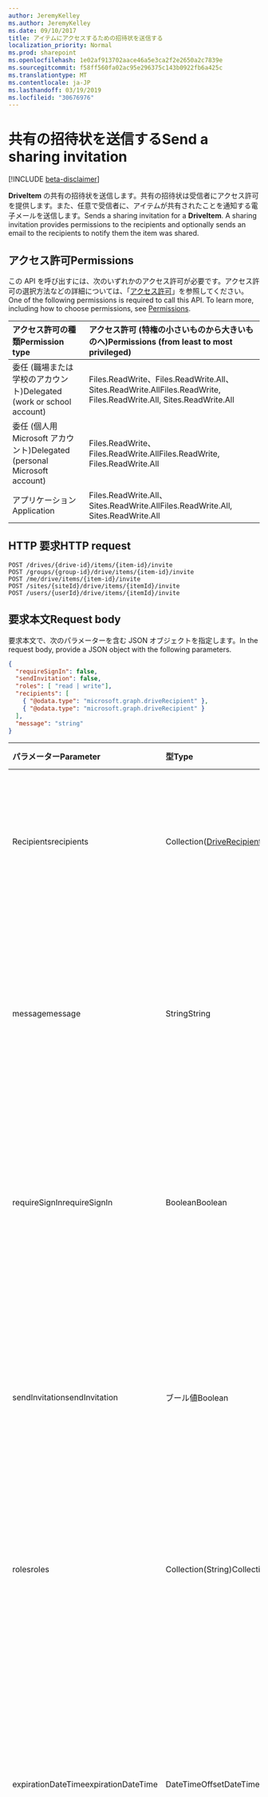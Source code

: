 ```yaml
---
author: JeremyKelley
ms.author: JeremyKelley
ms.date: 09/10/2017
title: アイテムにアクセスするための招待状を送信する
localization_priority: Normal
ms.prod: sharepoint
ms.openlocfilehash: 1e02af913702aace46a5e3ca2f2e2650a2c7839e
ms.sourcegitcommit: f58ff560fa02ac95e296375c143b0922fb6a425c
ms.translationtype: MT
ms.contentlocale: ja-JP
ms.lasthandoff: 03/19/2019
ms.locfileid: "30676976"
---
```

# <a name="send-a-sharing-invitation"></a><span data-ttu-id="5f70f-102">共有の招待状を送信する</span><span class="sxs-lookup"><span data-stu-id="5f70f-102">Send a sharing invitation</span></span>

[!INCLUDE [beta-disclaimer](../../includes/beta-disclaimer.md)]

<span data-ttu-id="5f70f-p101">**DriveItem** の共有の招待状を送信します。共有の招待状は受信者にアクセス許可を提供します。また、任意で受信者に、アイテムが共有されたことを通知する電子メールを送信します。</span><span class="sxs-lookup"><span data-stu-id="5f70f-p101">Sends a sharing invitation for a **DriveItem**. A sharing invitation provides permissions to the recipients and optionally sends an email to the recipients to notify them the item was shared.</span></span>

## <a name="permissions"></a><span data-ttu-id="5f70f-105">アクセス許可</span><span class="sxs-lookup"><span data-stu-id="5f70f-105">Permissions</span></span>

<span data-ttu-id="5f70f-p102">この API を呼び出すには、次のいずれかのアクセス許可が必要です。アクセス許可の選択方法などの詳細については、「[アクセス許可](/graph/permissions-reference)」を参照してください。</span><span class="sxs-lookup"><span data-stu-id="5f70f-p102">One of the following permissions is required to call this API. To learn more, including how to choose permissions, see [Permissions](/graph/permissions-reference).</span></span>

|<span data-ttu-id="5f70f-108">アクセス許可の種類</span><span class="sxs-lookup"><span data-stu-id="5f70f-108">Permission type</span></span>      | <span data-ttu-id="5f70f-109">アクセス許可 (特権の小さいものから大きいものへ)</span><span class="sxs-lookup"><span data-stu-id="5f70f-109">Permissions (from least to most privileged)</span></span>              |
|:--------------------|:---------------------------------------------------------|
|<span data-ttu-id="5f70f-110">委任 (職場または学校のアカウント)</span><span class="sxs-lookup"><span data-stu-id="5f70f-110">Delegated (work or school account)</span></span> | <span data-ttu-id="5f70f-111">Files.ReadWrite、Files.ReadWrite.All、Sites.ReadWrite.All</span><span class="sxs-lookup"><span data-stu-id="5f70f-111">Files.ReadWrite, Files.ReadWrite.All, Sites.ReadWrite.All</span></span>    |
|<span data-ttu-id="5f70f-112">委任 (個人用 Microsoft アカウント)</span><span class="sxs-lookup"><span data-stu-id="5f70f-112">Delegated (personal Microsoft account)</span></span> | <span data-ttu-id="5f70f-113">Files.ReadWrite、Files.ReadWrite.All</span><span class="sxs-lookup"><span data-stu-id="5f70f-113">Files.ReadWrite, Files.ReadWrite.All</span></span>    |
|<span data-ttu-id="5f70f-114">アプリケーション</span><span class="sxs-lookup"><span data-stu-id="5f70f-114">Application</span></span> | <span data-ttu-id="5f70f-115">Files.ReadWrite.All、Sites.ReadWrite.All</span><span class="sxs-lookup"><span data-stu-id="5f70f-115">Files.ReadWrite.All, Sites.ReadWrite.All</span></span> |

## <a name="http-request"></a><span data-ttu-id="5f70f-116">HTTP 要求</span><span class="sxs-lookup"><span data-stu-id="5f70f-116">HTTP request</span></span>

<!-- { "blockType": "ignored" } -->

```http
POST /drives/{drive-id}/items/{item-id}/invite
POST /groups/{group-id}/drive/items/{item-id}/invite
POST /me/drive/items/{item-id}/invite
POST /sites/{siteId}/drive/items/{itemId}/invite
POST /users/{userId}/drive/items/{itemId}/invite
```

## <a name="request-body"></a><span data-ttu-id="5f70f-117">要求本文</span><span class="sxs-lookup"><span data-stu-id="5f70f-117">Request body</span></span>

<span data-ttu-id="5f70f-118">要求本文で、次のパラメーターを含む JSON オブジェクトを指定します。</span><span class="sxs-lookup"><span data-stu-id="5f70f-118">In the request body, provide a JSON object with the following parameters.</span></span>

<!-- { "blockType": "resource", "@odata.type": "microsoft.graph.inviteParameters", "scopes": "files.readwrite" } -->

```json
{
  "requireSignIn": false,
  "sendInvitation": false,
  "roles": [ "read | write"],
  "recipients": [
    { "@odata.type": "microsoft.graph.driveRecipient" },
    { "@odata.type": "microsoft.graph.driveRecipient" }
  ],
  "message": "string"
}
```

| <span data-ttu-id="5f70f-119">パラメーター</span><span class="sxs-lookup"><span data-stu-id="5f70f-119">Parameter</span></span>        | <span data-ttu-id="5f70f-120">型</span><span class="sxs-lookup"><span data-stu-id="5f70f-120">Type</span></span>                                            | <span data-ttu-id="5f70f-121">説明</span><span class="sxs-lookup"><span data-stu-id="5f70f-121">Description</span></span>                                                                                                |
|:-----------------|:------------------------------------------------|:-----------------------------------------------------------------------------------------------------------|
| <span data-ttu-id="5f70f-122">Recipients</span><span class="sxs-lookup"><span data-stu-id="5f70f-122">recipients</span></span>       | <span data-ttu-id="5f70f-123">Collection([DriveRecipient](../resources/driverecipient.md))</span><span class="sxs-lookup"><span data-stu-id="5f70f-123">Collection([DriveRecipient](../resources/driverecipient.md))</span></span> | <span data-ttu-id="5f70f-124">アクセスおよび共有の招待状を受信する、受信者のコレクション。</span><span class="sxs-lookup"><span data-stu-id="5f70f-124">A collection of recipients who will receive access and the sharing invitation.</span></span>                                            |
| <span data-ttu-id="5f70f-125">message</span><span class="sxs-lookup"><span data-stu-id="5f70f-125">message</span></span>          | <span data-ttu-id="5f70f-126">String</span><span class="sxs-lookup"><span data-stu-id="5f70f-126">String</span></span>                                          | <span data-ttu-id="5f70f-p103">共有の招待状に含まれるプレーンテキスト形式のメッセージ。最大の長さは 2000 文字です。</span><span class="sxs-lookup"><span data-stu-id="5f70f-p103">A plain text formatted message that is included in the sharing invitation. Maximum length 2000 characters.</span></span> |
| <span data-ttu-id="5f70f-129">requireSignIn</span><span class="sxs-lookup"><span data-stu-id="5f70f-129">requireSignIn</span></span>    | <span data-ttu-id="5f70f-130">Boolean</span><span class="sxs-lookup"><span data-stu-id="5f70f-130">Boolean</span></span>                                         | <span data-ttu-id="5f70f-131">共有アイテムを表示するために、招待状の受信者がサインインする必要のある場所を指定します。</span><span class="sxs-lookup"><span data-stu-id="5f70f-131">Specifies where the recipient of the invitation is required to sign-in to view the shared item.</span></span>            |
| <span data-ttu-id="5f70f-132">sendInvitation</span><span class="sxs-lookup"><span data-stu-id="5f70f-132">sendInvitation</span></span>   | <span data-ttu-id="5f70f-133">ブール値</span><span class="sxs-lookup"><span data-stu-id="5f70f-133">Boolean</span></span>                                         | <span data-ttu-id="5f70f-134">電子メールまたは投稿が生成されるのか (false)、アクセス許可のみが作成されるのか (true) を指定します。</span><span class="sxs-lookup"><span data-stu-id="5f70f-134">Specifies if an email or post is generated (false) or if the permission is just created (true).</span></span>            |
| <span data-ttu-id="5f70f-135">roles</span><span class="sxs-lookup"><span data-stu-id="5f70f-135">roles</span></span>            | <span data-ttu-id="5f70f-136">Collection(String)</span><span class="sxs-lookup"><span data-stu-id="5f70f-136">Collection(String)</span></span>                              | <span data-ttu-id="5f70f-137">共有の招待状の受信者に付与されるロールを指定します。</span><span class="sxs-lookup"><span data-stu-id="5f70f-137">Specify the roles that are be granted to the recipients of the sharing invitation.</span></span>                         |
| <span data-ttu-id="5f70f-138">expirationDateTime</span><span class="sxs-lookup"><span data-stu-id="5f70f-138">expirationDateTime</span></span> | <span data-ttu-id="5f70f-139">DateTimeOffset</span><span class="sxs-lookup"><span data-stu-id="5f70f-139">DateTimeOffset</span></span>                       | <span data-ttu-id="5f70f-140">アクセス許可の有効期限が切れる日時を指定します。</span><span class="sxs-lookup"><span data-stu-id="5f70f-140">Specify the DateTime after which the permission expires.</span></span> <span data-ttu-id="5f70f-141">onedrive for business、SharePoint、プレミアム個人用 onedrive のアカウントで利用できます。</span><span class="sxs-lookup"><span data-stu-id="5f70f-141">Available on OneDrive for Business, SharePoint, and premium personal OneDrive accounts.</span></span>
| <span data-ttu-id="5f70f-142">password</span><span class="sxs-lookup"><span data-stu-id="5f70f-142">password</span></span>           | <span data-ttu-id="5f70f-143">String</span><span class="sxs-lookup"><span data-stu-id="5f70f-143">String</span></span>                         | <span data-ttu-id="5f70f-144">作成者による招待に設定されたパスワード。</span><span class="sxs-lookup"><span data-stu-id="5f70f-144">The password set on the invite by the creator.</span></span> <span data-ttu-id="5f70f-145">省略可能および OneDrive 個人用のみ</span><span class="sxs-lookup"><span data-stu-id="5f70f-145">Optional and OneDrive Personal only</span></span>

## <a name="example"></a><span data-ttu-id="5f70f-146">例</span><span class="sxs-lookup"><span data-stu-id="5f70f-146">Example</span></span>

<span data-ttu-id="5f70f-147">この例では、"ryan@contoso.org" というメール アドレスを持つユーザーに共有の招待状を、共同作業中のファイルについてのメッセージと共に送信します。</span><span class="sxs-lookup"><span data-stu-id="5f70f-147">This example sends a sharing invitation to a user with email address "ryan@contoso.org" with a message about a file being collaborated on.</span></span>
<span data-ttu-id="5f70f-148">この招待により、Ryan にはファイルへの読み取り/書き込みアクセス権が付与されます。</span><span class="sxs-lookup"><span data-stu-id="5f70f-148">The invitation grants Ryan read-write access to the file.</span></span>

### <a name="http-request"></a><span data-ttu-id="5f70f-149">HTTP 要求</span><span class="sxs-lookup"><span data-stu-id="5f70f-149">HTTP request</span></span>

<span data-ttu-id="5f70f-150">成功した場合、このメソッドは `200 OK` 応答コードと、応答本文で[アクセス許可](../resources/permission.md)コレクション オブジェクトを返します。</span><span class="sxs-lookup"><span data-stu-id="5f70f-150">If successful, this method returns `200 OK` response code and [permission](../resources/permission.md) collection object in the response body.</span></span>

<!-- { "blockType": "request", "name": "send-sharing-invite", "@odata.type": "microsoft.graph.inviteParameters", "scopes": "files.readwrite", "target": "action" } -->

```http
POST /me/drive/items/{item-id}/invite
Content-type: application/json

{
  "recipients": [
    {
      "email": "ryan@contoso.org"
    }
  ],
  "message": "Here's the file that we're collaborating on.",
  "requireSignIn": true,
  "sendInvitation": true,
  "roles": [ "write" ],
  "password": "password123",
  "expirationDateTime": "2018-07-15T14:00:00.000Z"
}
```

### <a name="response"></a><span data-ttu-id="5f70f-151">応答</span><span class="sxs-lookup"><span data-stu-id="5f70f-151">Response</span></span>

<span data-ttu-id="5f70f-152">以下は、応答の例です。</span><span class="sxs-lookup"><span data-stu-id="5f70f-152">Here is an example of the response.</span></span>

<!-- { "blockType": "response", "@odata.type": "Collection(microsoft.graph.permission)", "truncated": true } -->

```json
HTTP/1.1 200 OK
Content-type: application/json

{
  "value": [
    {
      "grantedTo": {
        "user": {
          "displayName": "Ryan Gregg",
          "id": "42F177F1-22C0-4BE3-900D-4507125C5C20"
        }
      },
      "hasPassword": true,
      "id": "CCFC7CA3-7A19-4D57-8CEF-149DB9DDFA62",
      "invitation": {
        "email": "ryan@contoso.com",
        "signInRequired": true
      },
      "roles": [ "write" ],
      "expirationDateTime": "2018-07-15T14:00:00.000Z"
    }
  ]
}
```
### <a name="partial-success-response"></a><span data-ttu-id="5f70f-153">正常な応答の一部</span><span class="sxs-lookup"><span data-stu-id="5f70f-153">Partial success response</span></span>

<span data-ttu-id="5f70f-154">複数の受信者への招待では、一部の受信者に対して通知が成功する可能性があります。</span><span class="sxs-lookup"><span data-stu-id="5f70f-154">When inviting multiple recipients, it's possible for the notification to succeed for some and fail for others.</span></span>
<span data-ttu-id="5f70f-155">この場合、サービスは、HTTP 状態コードが207である部分的な成功応答を返します。</span><span class="sxs-lookup"><span data-stu-id="5f70f-155">In this case, the service returns a partial success response with an HTTP status code of 207.</span></span>
<span data-ttu-id="5f70f-156">部分的な成功が返された場合は、失敗した各`error`受信者の応答に、発生した問題とその修正方法に関する情報を持つオブジェクトが含まれます。</span><span class="sxs-lookup"><span data-stu-id="5f70f-156">When partial success is returned, the response for each failed recipient will contain an `error` object with information about what went wrong and how to fix it.</span></span>

<span data-ttu-id="5f70f-157">部分的な応答の例を次に示します。</span><span class="sxs-lookup"><span data-stu-id="5f70f-157">Here is an example of the partial response.</span></span>  

<!-- { "blockType": "response", "@odata.type": "Collection(microsoft.graph.permission)", "truncated": true } -->

```json
HTTP/1.1 207 Multi-Status
Content-type: application/json

{
  "value": [
    {
      "grantedTo": {
        "user": {
          "displayName": "John Adams",
          "id": "5D8CA5D0-FFF8-4A97-B0A6-8F5AEA339681"
        }
      },
      "id": "1EFG7CA3-7A19-4D57-8CEF-149DB9DDFA62",
      "invitation": {
        "email": "adams@contoso.com",
        "signInRequired": true
      },
      "roles": [ "write" ],
      "error": {
        "code":"notAllowed",
        "message":"Account verification needed to unblock sending emails.",
        "localizedMessage": "Kontobestätigung erforderlich, um das Senden von E-Mails zu entsperren.",
        "fixItUrl":"http://g.live.com/8SESkydrive/VerifyAccount",
        "innererror":{  
          "code":"accountVerificationRequired" 
        }
      }
    },
    {
      "grantedTo": {
        "user": {
          "displayName": "Ryan Gregg",
          "id": "42F177F1-22C0-4BE3-900D-4507125C5C20"
        }
      },
      "id": "CCFC7CA3-7A19-4D57-8CEF-149DB9DDFA62",
      "invitation": {
        "email": "ryan@contoso.com",
        "signInRequired": true
      },
      "roles": [ "write" ],
      "expirationDateTime": "2018-07-15T14:00:00.000Z"
    }
  ]
}
```
### <a name="sendnotification-errors"></a><span data-ttu-id="5f70f-158">sendnotification エラー</span><span class="sxs-lookup"><span data-stu-id="5f70f-158">SendNotification errors</span></span>
<span data-ttu-id="5f70f-159">通知の送信が失敗した場合に、入れ子になっ`innererror`たオブジェクト内でアプリに発生する可能性があるその他のエラーを次に示します。</span><span class="sxs-lookup"><span data-stu-id="5f70f-159">The following are some additional errors that your app might encounter within the nested `innererror` objects when sending notification fails.</span></span> <span data-ttu-id="5f70f-160">アプリでは、これらを処理する必要はありません。</span><span class="sxs-lookup"><span data-stu-id="5f70f-160">Apps are not required to handle these.</span></span>

| <span data-ttu-id="5f70f-161">コード</span><span class="sxs-lookup"><span data-stu-id="5f70f-161">Code</span></span>                           | <span data-ttu-id="5f70f-162">説明</span><span class="sxs-lookup"><span data-stu-id="5f70f-162">Description</span></span>
|:-------------------------------|:--------------------------------------------------------------------------------------
| <span data-ttu-id="5f70f-163">accountVerificationRequired</span><span class="sxs-lookup"><span data-stu-id="5f70f-163">accountVerificationRequired</span></span>    | <span data-ttu-id="5f70f-164">通知の送信のブロックを解除するには、アカウントの確認が必要です。</span><span class="sxs-lookup"><span data-stu-id="5f70f-164">Account verification is required to unblock sending notifications.</span></span>
| <span data-ttu-id="5f70f-165">hipCheckRequired</span><span class="sxs-lookup"><span data-stu-id="5f70f-165">hipCheckRequired</span></span>               | <span data-ttu-id="5f70f-166">HIP を解決する必要があります。 [通知の送信をブロック解除する] チェックボックスをオンにします。</span><span class="sxs-lookup"><span data-stu-id="5f70f-166">Need to solve HIP (Host Intrusion Prevention) check to unblock sending notifications.</span></span>
| <span data-ttu-id="5f70f-167">exchangeinvaliduser</span><span class="sxs-lookup"><span data-stu-id="5f70f-167">exchangeInvalidUser</span></span>            | <span data-ttu-id="5f70f-168">現在のユーザーのメールボックスが見つかりませんでした。</span><span class="sxs-lookup"><span data-stu-id="5f70f-168">Current user's mailbox was not found.</span></span>
| <span data-ttu-id="5f70f-169">exchangeOutOfMailboxQuota</span><span class="sxs-lookup"><span data-stu-id="5f70f-169">exchangeOutOfMailboxQuota</span></span>      | <span data-ttu-id="5f70f-170">クォータが不足しています。</span><span class="sxs-lookup"><span data-stu-id="5f70f-170">Out of quota.</span></span>
| <span data-ttu-id="5f70f-171">exchangeMaxRecipients</span><span class="sxs-lookup"><span data-stu-id="5f70f-171">exchangeMaxRecipients</span></span>          | <span data-ttu-id="5f70f-172">一度に通知を送信できる受信者の最大数を超過しました。</span><span class="sxs-lookup"><span data-stu-id="5f70f-172">Exceeded maximum number of recipients that can be sent notifications at the same time.</span></span>

><span data-ttu-id="5f70f-173">**注:** このサービスは、新しいエラーコードを追加するか、または、いつでも古いものを返すことを停止できます。</span><span class="sxs-lookup"><span data-stu-id="5f70f-173">**Note:** The service can add new error codes or stop returning old ones at any time.</span></span>

## <a name="remarks"></a><span data-ttu-id="5f70f-174">備考</span><span class="sxs-lookup"><span data-stu-id="5f70f-174">Remarks</span></span>

* <span data-ttu-id="5f70f-175">`personal` (OneDrive 個人用) の **driveType** を持つ[ドライブ](../resources/drive.md)は、ルートの DriveItem でアクセス許可を作成したり、変更したりすることはできません。</span><span class="sxs-lookup"><span data-stu-id="5f70f-175">[Drives](../resources/drive.md) with a **driveType** of `personal` (OneDrive personal) cannot create or modify permissions on the root DriveItem.</span></span>
* <span data-ttu-id="5f70f-176">使用可能なロールの一覧は、「[ロール列挙](../resources/permission.md#roles-enumeration-values)」を参照してください。</span><span class="sxs-lookup"><span data-stu-id="5f70f-176">For a list of available roles, see [Roles enumeration](../resources/permission.md#roles-enumeration-values).</span></span>

## <a name="error-responses"></a><span data-ttu-id="5f70f-177">エラー応答</span><span class="sxs-lookup"><span data-stu-id="5f70f-177">Error responses</span></span>

<span data-ttu-id="5f70f-178">エラーがどのような形で返されるかについては、「[エラー応答][error-response]」を参照してください。</span><span class="sxs-lookup"><span data-stu-id="5f70f-178">Read the [Error Responses][error-response] topic for more information about how errors are returned.</span></span>


[error-response]: /graph/errors

<!--
{
  "type": "#page.annotation",
  "description": "Add permissions to an item and optionally send a sharing notification.",
  "keywords": "retrieve,item,metadata",
  "section": "documentation",
  "tocPath": "Sharing/Add permissions",
  "suppressions": [
    "Error: /api-reference/beta/api/driveitem-invite.md:\r\n      Exception processing links.\r\n    System.ArgumentException: Link Definition was null. Link text: !INCLUDE [beta-disclaimer](../../includes/beta-disclaimer.md)\r\n      at ApiDoctor.Validation.DocFile.get_LinkDestinations()\r\n      at ApiDoctor.Validation.DocSet.ValidateLinks(Boolean includeWarnings, String[] relativePathForFiles, IssueLogger issues, Boolean requireFilenameCaseMatch, Boolean printOrphanedFiles)"
  ]
}
-->
